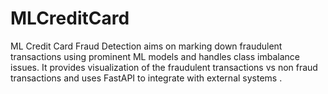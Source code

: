 # MLCreditCard
ML Credit Card Fraud Detection aims on marking down fraudulent transactions using prominent ML models and handles class imbalance issues. It provides visualization of the fraudulent transactions vs non fraud transactions and uses FastAPI to integrate with external systems .
